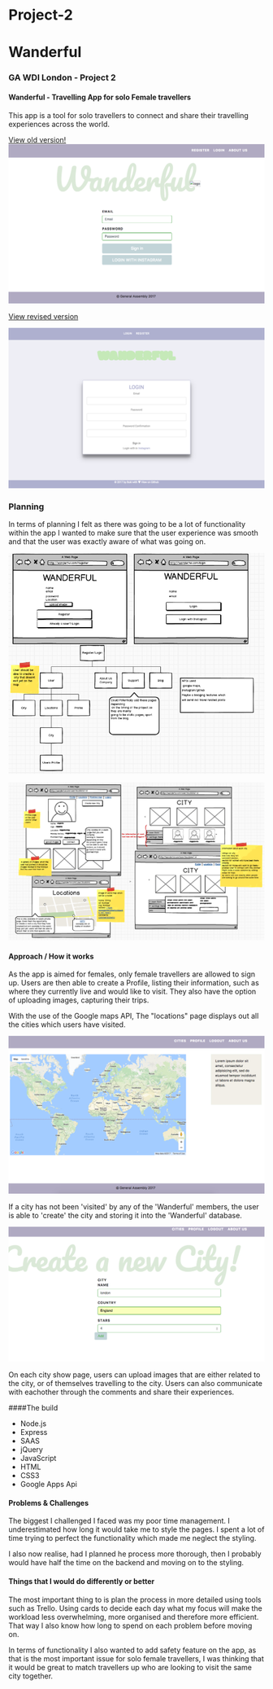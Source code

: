 # Project-2

# Wanderful

### GA WDI London - Project 2

#### Wanderful - Travelling App for solo Female travellers

This app is a tool for solo travellers to connect and share their travelling experiences across the world.


[View old version!](https://cryptic-shelf-72611.herokuapp.com/ "Here!")
![](public/assets/landing.png)

[View revised version](https://cryptic-shelf-72611.herokuapp.com/ "Here!")

![](src/assets/landing2.png)


### Planning
In terms of planning I felt as there was going to be a lot of functionality within the app I wanted to make sure that the user experience was smooth and that the user was exactly aware of what was going on.

![](public/assets/plan.png)

![](public/assets/plan2.png)



#### Approach / How it works

As the app is aimed for females, only female travellers are allowed to sign up. Users are then able to create a Profile, listing their information, such as where they currently live and would like to visit. They also have the option of uploading images, capturing their trips.

With the use of the Google maps API, The "locations" page displays out all the cities which users have visited.

![](public/assets/map.png)

If a city has not been 'visited' by any of the 'Wanderful' members, the user is able to 'create' the city and storing it into the 'Wanderful' database.

![](public/assets/create-city.png)


On each city show page, users can upload images that are either related to the city, or of themselves travelling to the city. Users can also communicate with eachother through the comments and share their experiences.

####The build

* Node.js
* Express
* SAAS
* jQuery
* JavaScript
* HTML
* CSS3
* Google Apps Api



#### Problems & Challenges

The biggest I challenged I faced was my poor time management. I underestimated how long it would take me to style the pages. I spent a lot of time trying to perfect the functionality which made me neglect the styling.

I also now realise, had I planned he process more thorough, then I probably would have half the time on the backend and moving on to the styling.

#### Things that I would do differently or better

The most important thing to is plan the process in more detailed using tools such as Trello. Using cards to decide each day what my focus will make the workload less overwhelming, more organised and therefore more efficient. That way I also know how long to spend on each problem before moving on.

In terms of functionality I also wanted to add safety feature on the app, as that is the most important issue for solo female travellers, I was thinking that it would be great to match travellers up who are looking to visit the same city together.
